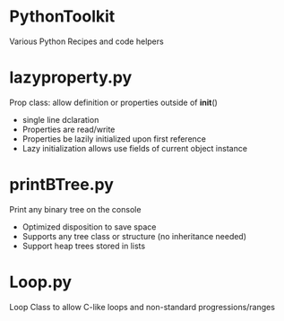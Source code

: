# PythonToolkit
Various Python Recipes and code helpers

# lazyproperty.py

Prop class: allow definition or properties outside of __init__()
- single line dclaration
- Properties are read/write
- Properties be lazily initialized upon first reference
- Lazy initialization allows use fields of current object instance

# printBTree.py

Print any binary tree on the console
- Optimized disposition to save space
- Supports any tree class or structure (no inheritance needed)
- Support heap trees stored in lists

# Loop.py

Loop Class to allow C-like loops and non-standard progressions/ranges
